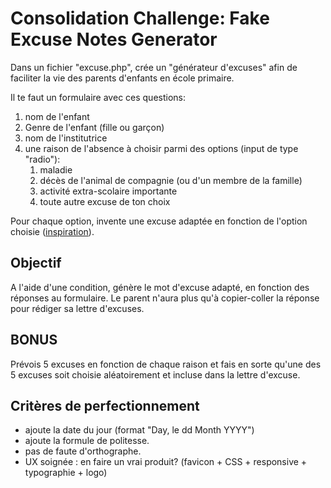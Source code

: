 # Consolidation Challenge: Fake Excuse Notes Generator

Dans un fichier "excuse.php", crée un "générateur d'excuses" afin de faciliter la vie des parents  d'enfants en école primaire.

Il te faut un formulaire avec ces questions:

1. nom de l'enfant
1. Genre de l'enfant (fille ou garçon)
1. nom de l'institutrice
1. une raison de l'absence à choisir parmi des options (input de type "radio"):
    1. maladie
    1. décès de l'animal de compagnie (ou d'un membre de la famille)
    1. activité extra-scolaire importante
    1. toute autre excuse de ton choix
  
Pour chaque option, invente une excuse adaptée en fonction de l'option choisie ([inspiration](http://www.textes-voeux.com/excuse-absence-eleve/)).  

## Objectif
A l'aide d'une condition, génère le mot d'excuse adapté, en fonction des réponses au formulaire.  Le parent n'aura plus qu'à copier-coller la réponse pour rédiger sa lettre d'excuses.

## BONUS
Prévois 5 excuses en fonction de chaque raison et fais en sorte qu'une des 5 excuses soit choisie aléatoirement et incluse dans la lettre d'excuse.

## Critères de perfectionnement
- ajoute la date du jour (format "Day, le dd Month YYYY")
- ajoute la formule de politesse.
- pas de faute d'orthographe.
- UX soignée : en faire un vrai produit? (favicon + CSS + responsive + typographie + logo)
